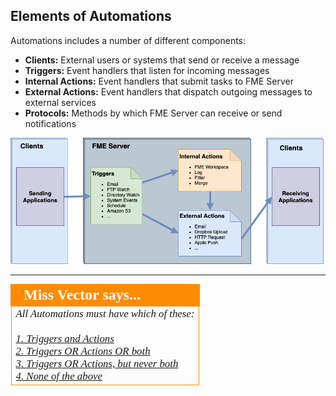 ## Elements of Automations ##

Automations includes a number of different components:

- **Clients:** External users or systems that send or receive a message
- **Triggers:** Event handlers that listen for incoming messages
- **Internal Actions:** Event handlers that submit tasks to FME Server
- **External Actions:** Event handlers that dispatch outgoing messages to external services
- **Protocols:** Methods by which FME Server can receive or send notifications

![](./Images/Img4.002.ElementsofAutomations.png)

---

<!--Person X Says Section-->

<table style="border-spacing: 0px">
<tr>
<td style="vertical-align:middle;background-color:darkorange;border: 2px solid darkorange">
<i class="fa fa-quote-left fa-lg fa-pull-left fa-fw" style="color:white;padding-right: 12px;vertical-align:text-top"></i>
<span style="color:white;font-size:x-large;font-weight: bold;font-family:serif">Miss Vector says...</span>
</td>
</tr>

<tr>
<td style="border: 1px solid darkorange">
<span style="font-family:serif; font-style:italic; font-size:larger">
All Automations must have which of these:
<br><br><a href="http://52.73.3.37/fmedatastreaming/Manual/QAResponse2017.fmw?chapter=24&question=1&answer=1&DestDataset_TEXTLINE=C%3A%5CFMEOutput%5CQAResponse.html">1. Triggers and Actions</a>
<br><a href="http://52.73.3.37/fmedatastreaming/Manual/QAResponse2017.fmw?chapter=24&question=1&answer=2&DestDataset_TEXTLINE=C%3A%5CFMEOutput%5CQAResponse.html">2. Triggers OR Actions OR both</a>
<br><a href="http://52.73.3.37/fmedatastreaming/Manual/QAResponse2017.fmw?chapter=24&question=1&answer=3&DestDataset_TEXTLINE=C%3A%5CFMEOutput%5CQAResponse.html">3. Triggers OR Actions, but never both</a>
<br><a href="http://52.73.3.37/fmedatastreaming/Manual/QAResponse2017.fmw?chapter=24&question=1&answer=4&DestDataset_TEXTLINE=C%3A%5CFMEOutput%5CQAResponse.html">4. None of the above</a>
</span>
</td>
</tr>
</table>
